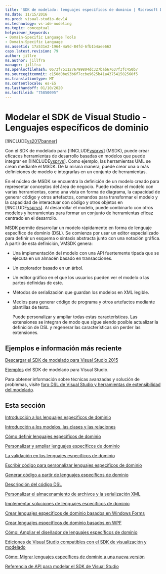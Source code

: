 ```yaml
---
title: 'SDK de modelado: lenguajes específicos de dominio | Microsoft Docs'
ms.date: 11/15/2016
ms.prod: visual-studio-dev14
ms.technology: vs-ide-modeling
ms.topic: conceptual
helpviewer_keywords:
- Domain-Specific Language Tools
- Domain-Specific Language
ms.assetid: 17a531e2-1964-4a9d-84fd-6fb1b4aee662
caps.latest.revision: 79
author: jillre
ms.author: jillfra
manager: jillfra
ms.openlocfilehash: 0673f7511276799804dc327bab67637f3fc450b7
ms.sourcegitcommit: c150d0be93b6f7ccbe9625b41a437541502560f5
ms.translationtype: MT
ms.contentlocale: es-ES
ms.lasthandoff: 01/10/2020
ms.locfileid: "75850095"
---
```

# <a name="modeling-sdk-for-visual-studio---domain-specific-languages"></a>Modelar el SDK de Visual Studio - Lenguajes específicos de dominio
[!INCLUDE[vs2017banner](../includes/vs2017banner.md)]

Con el SDK de modelado para [!INCLUDE[vsprvs](../includes/vsprvs-md.md)] (MSDK), puede crear eficaces herramientas de desarrollo basadas en modelos que puede integrar en [!INCLUDE[vsprvs](../includes/vsprvs-md.md)]. Como ejemplo, las herramientas UML se crean mediante el MSDK. De la misma manera, puede crear una o más definiciones de modelo e integrarlas en un conjunto de herramientas.

 En el núcleo de MSDK se encuentra la definición de un modelo creado para representar conceptos del área de negocio. Puede rodear el modelo con varias herramientas, como una vista en forma de diagrama, la capacidad de generar código y otros artefactos, comandos para transformar el modelo y la capacidad de interactuar con código y otros objetos en [!INCLUDE[vsprvs](../includes/vsprvs-md.md)]. Al desarrollar el modelo, puede combinarlo con otros modelos y herramientas para formar un conjunto de herramientas eficaz centrado en el desarrollo.

 MSDK permite desarrollar un modelo rápidamente en forma de lenguaje específico de dominio (DSL). Se comienza por usar un editor especializado para definir un esquema o sintaxis abstracta junto con una notación gráfica. A partir de esta definición, VMSDK genera:

- Una implementación del modelo con una API fuertemente tipada que se ejecuta en un almacén basado en transacciones.

- Un explorador basado en un árbol.

- Un editor gráfico en el que los usuarios pueden ver el modelo o las partes definidas de este.

- Métodos de serialización que guardan los modelos en XML legible.

- Medios para generar código de programa y otros artefactos mediante plantillas de texto.

  Puede personalizar y ampliar todas estas características. Las extensiones se integran de modo que sigue siendo posible actualizar la definición de DSL y regenerar las características sin perder las extensiones.

## <a name="samples-and-the-latest-information"></a>Ejemplos e información más reciente
 [Descargar el SDK de modelado para Visual Studio 2015](https://www.microsoft.com/download/details.aspx?id=48148)

 [Ejemplos](https://docs.microsoft.com/samples/browse/?redirectedfrom=MSDN-samples) del SDK de modelado para Visual Studio.

 Para obtener información sobre técnicas avanzadas y solución de problemas, visite [foro DSL de Visual Studio y herramientas de extensibilidad del modelado](https://social.msdn.microsoft.com/Forums/vstudio/en-US/home?forum=dslvsarchx).

## <a name="in-this-section"></a>Esta sección
 [Introducción a los lenguajes específicos de dominio](../modeling/getting-started-with-domain-specific-languages.md)

 [Introducción a los modelos, las clases y las relaciones](../modeling/understanding-models-classes-and-relationships.md)

 [Cómo definir lenguajes específicos de dominio](../modeling/how-to-define-a-domain-specific-language.md)

 [Personalizar y ampliar lenguajes específicos de dominio](../modeling/customizing-and-extending-a-domain-specific-language.md)

 [La validación en los lenguajes específicos de dominio](../modeling/validation-in-a-domain-specific-language.md)

 [Escribir código para personalizar lenguajes específicos de dominio](../modeling/writing-code-to-customise-a-domain-specific-language.md)

 [Generar código a partir de lenguajes específicos de dominio](../modeling/generating-code-from-a-domain-specific-language.md)

 [Descripción del código DSL](../modeling/understanding-the-dsl-code.md)

 [Personalizar el almacenamiento de archivos y la serialización XML](../modeling/customizing-file-storage-and-xml-serialization.md)

 [Implementar soluciones de lenguajes específicos de dominio](../modeling/deploying-domain-specific-language-solutions.md)

 [Crear lenguajes específicos de dominio basados en Windows Forms](../modeling/creating-a-windows-forms-based-domain-specific-language.md)

 [Crear lenguajes específicos de dominio basados en WPF](../modeling/creating-a-wpf-based-domain-specific-language.md)

 [Cómo: Ampliar el diseñador de lenguajes específicos de dominio](../modeling/how-to-extend-the-domain-specific-language-designer.md)

 [Ediciones de Visual Studio compatibles con el SDK de visualización y modelado](../modeling/supported-visual-studio-editions-for-visualization-amp-modeling-sdk.md)

 [Cómo: Migrar lenguajes específicos de dominio a una nueva versión](../modeling/how-to-migrate-a-domain-specific-language-to-a-new-version.md)

 [Referencia de API para modelar el SDK de Visual Studio](../modeling/api-reference-for-modeling-sdk-for-visual-studio.md)
